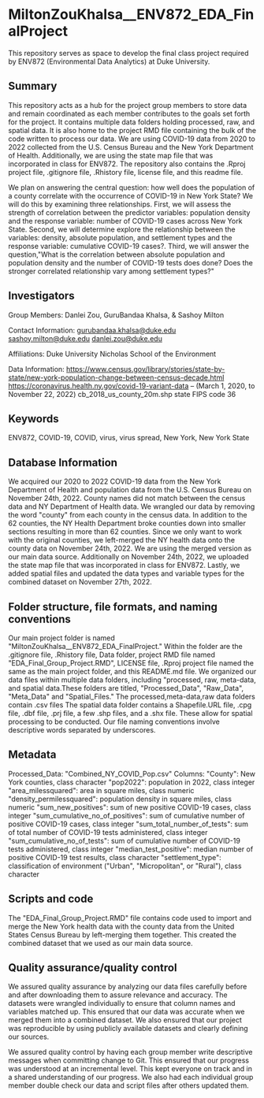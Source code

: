 # MiltonZouKhalsa__ENV872_EDA_FinalProject

This repository serves as space to develop the final class project required by ENV872 (Environmental Data Analytics) at Duke University.

## Summary

This repository acts as a hub for the project group members to store data and remain coordinated as each member contributes to the goals set forth for the project.  It contains multiple data folders holding processed, raw, and spatial data.  It is also home to the project RMD file containing the bulk of the code written to process our data.  We are using COVID-19 data from 2020 to 2022 collected from the U.S. Census Bureau and the New York Department of Health. Additionally, we are using the state map file that was incorporated in class for ENV872.  The repository also contains the .Rproj project file, .gitignore file, .Rhistory file, license file, and this readme file.

We plan on answering the central question: how well does the population of a county correlate with the occurrence of COVID-19 in New York State?  We will do this by examining three relationships.  First, we will assess the strength of correlation between the predictor variables: population density and the response variable: number of COVID-19 cases across New York State.  Second, we will determine explore the relationship between the variables: density, absolute population,
and settlement types and the response variable: cumulative COVID-19 cases?.  Third, we will answer the question,"What is the correlation between absolute population and population density 
and the number of COVID-19 tests does done? Does the stronger correlated 
relationship vary among settlement types?"

## Investigators

Group Members:
Danlei Zou, GuruBandaa Khalsa, & Sashoy Milton

Contact Information:
gurubandaa.khalsa@duke.edu
sashoy.milton@duke.edu
danlei.zou@duke.edu

Affiliations: Duke University Nicholas School of the Environment

Data Information:
https://www.census.gov/library/stories/state-by-state/new-york-population-change-between-census-decade.html
https://coronavirus.health.ny.gov/covid-19-variant-data – (March 1, 2020,  to November 22, 2022)
cb_2018_us_county_20m.shp state FIPS code 36

## Keywords

ENV872, COVID-19, COVID, virus, virus spread, New York, New York State

## Database Information

We acquired our 2020 to 2022 COVID-19 data from the New York Department of Health and population data from the U.S. Census Bureau on November 24th, 2022.  County names did not match between the census data and NY Department of Health data.  We wrangled our data by removing the word "county" from each county in the census data.  In addition to the 62 counties, the NY Health Department broke counties down into smaller sections resulting in more than 62 counties.  Since we only want to work with the original counties, we left-merged the NY health data onto the county data on November 24th, 2022.  We are using the merged version as our main data source.  Additionally on November 24th, 2022, we uploaded the state map file that was incorporated in class for ENV872.  Lastly, we added spatial files and updated the data types and variable types for the combined dataset on November 27th, 2022.

## Folder structure, file formats, and naming conventions 

Our main project folder is named "MiltonZouKhalsa__ENV872_EDA_FinalProject."  Within the folder are the  .gitignore file, .Rhistory file, Data folder, project RMD file named "EDA_Final_Group_Project.RMD", LICENSE file, .Rproj project file named the same as the main project folder, and this README.md file.  We organized our data files within multiple data folders, including "processed, raw, meta-data, and spatial data.These folders are titled, "Processed_Data", "Raw_Data", "Meta_Data" and "Spatial_Files."  The processed,meta-data,raw data folders contain .csv files  The spatial data folder contains a Shapefile.URL file, .cpg file, .dbf file, .prj file, a few .shp files, and a .shx file.  These allow for spatial processing to be conducted.  Our file naming conventions involve descriptive words separated by underscores.

## Metadata

Processed_Data: "Combined_NY_COVID_Pop.csv"
Columns:
"County": New York counties, class character
"pop2022": population in 2022, class integer
"area_milessquared": area in square miles, class numeric
"density_permilessquared": population density in square miles, class numeric
"sum_new_positives": sum of new positive COVID-19 cases, class integer
"sum_cumulative_no_of_positives": sum of cumulative number of positive COVID-19 cases, class integer 
"sum_total_number_of_tests": sum of total number of COVID-19 tests administered, class integer
"sum_cumulative_no_of_tests": sum of cumulative number of COVID-19 tests administered, class integer
"median_test_positive": median number of positive COVID-19 test results, class character
"settlement_type": classification of environment ("Urban", "Micropolitan", or "Rural"), class character



## Scripts and code

The "EDA_Final_Group_Project.RMD" file contains code used to import and merge the New York health data with the county data from the United States Census Bureau by left-merging them together.  This created the combined dataset that we used as our main data source.

## Quality assurance/quality control

We assured quality assurance by analyzing our data files carefully before and after downloading them to assure relevance and accuracy.  The datasets were wrangled individually to ensure that column names and variables matched up.  This ensured that our data was accurate when we merged them into a combined dataset.  We also ensured that our project was reproducible by using publicly available datasets and clearly defining our sources.

We assured quality control by having each group member write descriptive messages when committing change to Git.  This ensured that our progress was understood at an incremental level.  This kept everyone on track and in a shared understanding of our progress.  We also had each individual group member double check our data and script files after others updated them.
